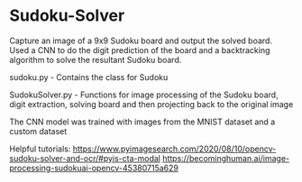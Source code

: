 # Sudoku-Solver

Capture an image of a 9x9 Sudoku board and output the solved board. Used a CNN to do the digit prediction of the board and a backtracking algorithm to solve the resultant Sudoku board. 

sudoku.py - Contains the class for Sudoku

SudokuSolver.py - Functions for image processing of the Sudoku board, digit extraction, solving board and then projecting back to the original image

The CNN model was trained with images from the MNIST dataset and a custom dataset

Helpful tutorials:
https://www.pyimagesearch.com/2020/08/10/opencv-sudoku-solver-and-ocr/#pyis-cta-modal
https://becominghuman.ai/image-processing-sudokuai-opencv-45380715a629
